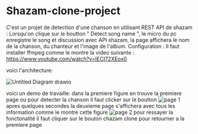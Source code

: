 # Shazam-clone-project
C'est un projet de detection d'une chanson en utilisant REST API de shazam :
Lorsqu'on clique sur le boutton " Detect song name ", le micro du pc enregistre le song et discussion avec API shazam, la page affichera le nom de la chanson, du chanteur et l'image de l'album.
Configuration :
Il faut installer ffmpeg comme le montre la video suivante : https://www.youtube.com/watch?v=IECI72XEox0

voici l'architecture:


![Untitled Diagram drawio](https://user-images.githubusercontent.com/94302441/235677135-3dbb6a58-b452-4abb-8d1e-962eb32ae85f.png)

voici un demo de travaille:
dans la premiere figure en trouve la premiere page ou pour detecter la chanson il faut clicker sur le boutton 
![page 1](https://user-images.githubusercontent.com/110294856/235680101-33454d48-7ab2-445b-af4a-bd7a0dfa0039.JPG)
apres quelques secondes la deuxieme page s'affichera avec tous les information comme le montre cette figure
![page 2](https://user-images.githubusercontent.com/110294856/235680440-c4b00c57-d3f9-4e76-8ad1-044b4cb8ebc8.JPG)
pour ressayer la fonctonalité il faut cliquer sur le bouton chazam clone pour retourner a la premiere page
